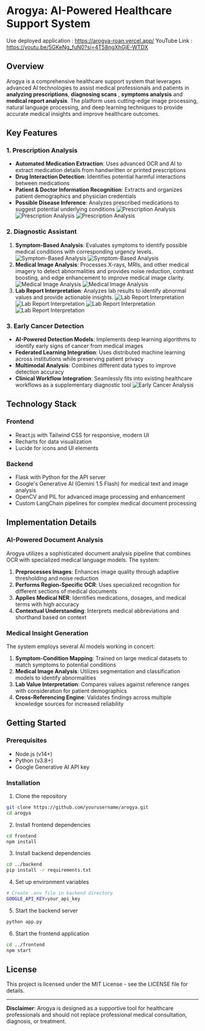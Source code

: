# Arogya: AI-Powered Healthcare Support System
Use deployed application : https://arogya-roan.vercel.app/
YouTube Link : https://youtu.be/5GKeNg_fuN0?si=4T58ngXhGjE-WTDX
## Overview

Arogya is a comprehensive healthcare support system that leverages advanced AI technologies to assist medical professionals and patients in **analyzing prescriptions**, **diagnosing scans** , **symptoms analysis** and **medical report analysis**. The platform uses cutting-edge image processing, natural language processing, and deep learning techniques to provide accurate medical insights and improve healthcare outcomes.

## Key Features

### 1. Prescription Analysis
- **Automated Medication Extraction**: Uses advanced OCR and AI to extract medication details from handwritten or printed prescriptions
- **Drug Interaction Detection**: Identifies potential harmful interactions between medications
- **Patient & Doctor Information Recognition**: Extracts and organizes patient demographics and physician credentials
- **Possible Disease Inference**: Analyzes prescribed medications to suggest potential underlying conditions
![Prescription Analysis](https://raw.githubusercontent.com/ishani-1255/Arogya/refs/heads/main/project%20photos/Prescription-1.png)
![Prescription Analysis](https://raw.githubusercontent.com/ishani-1255/Arogya/refs/heads/main/project%20photos/Prescription-2.png)
![Prescription Analysis](https://raw.githubusercontent.com/ishani-1255/Arogya/refs/heads/main/project%20photos/prescription-3.png)  

### 2. Diagnostic Assistant
1. **Symptom-Based Analysis**: Evaluates symptoms to identify possible medical conditions with corresponding urgency levels.
![Symptom-Based Analysis](https://raw.githubusercontent.com/ishani-1255/Arogya/refs/heads/main/project%20photos/Symptom%20Analysis.png)
![Symptom-Based Analysis](https://github.com/ishani-1255/Arogya/blob/main/project%20photos/symptom-analysis-result.png?raw=true)
4. **Medical Image Analysis**: Processes X-rays, MRIs, and other medical imagery to detect abnormalities and provides noise reduction, contrast boosting, and edge enhancement to improve medical image clarity.
![Medical Image Analysis](https://github.com/ishani-1255/Arogya/blob/main/project%20photos/image-analysis-1.png?raw=true)
![Medical Image Analysis](https://github.com/ishani-1255/Arogya/blob/main/project%20photos/image-analysis-2.png?raw=true)
7. **Lab Report Interpretation**: Analyzes lab results to identify abnormal values and provide actionable insights.
![Lab Report Interpretation](https://raw.githubusercontent.com/ishani-1255/Arogya/refs/heads/main/project%20photos/Lab%20Analysis-1.png)
![Lab Report Interpretation](https://raw.githubusercontent.com/ishani-1255/Arogya/refs/heads/main/project%20photos/lAB-2.png)
![Lab Report Interpretation](https://raw.githubusercontent.com/ishani-1255/Arogya/refs/heads/main/project%20photos/Lab-3.png)
![Lab Report Interpretation](https://raw.githubusercontent.com/ishani-1255/Arogya/refs/heads/main/project%20photos/Lab-4.png)

### 3. Early Cancer Detection
- **AI-Powered Detection Models**: Implements deep learning algorithms to identify early signs of cancer from medical images
- **Federated Learning Integration**: Uses distributed machine learning across institutions while preserving patient privacy
- **Multimodal Analysis**: Combines different data types to improve detection accuracy
- **Clinical Workflow Integration**: Seamlessly fits into existing healthcare workflows as a supplementary diagnostic tool
![Early Cancer Analysis](https://raw.githubusercontent.com/ishani-1255/Arogya/refs/heads/main/project%20photos/cancer-metrics.png)  
## Technology Stack

### Frontend
- React.js with Tailwind CSS for responsive, modern UI
- Recharts for data visualization
- Lucide for icons and UI elements

### Backend
- Flask with Python for the API server
- Google's Generative AI (Gemini 1.5 Flash) for medical text and image analysis
- OpenCV and PIL for advanced image processing and enhancement
- Custom LangChain pipelines for complex medical document processing


## Implementation Details

### AI-Powered Document Analysis
Arogya utilizes a sophisticated document analysis pipeline that combines OCR with specialized medical language models. The system:

1. **Preprocesses Images**: Enhances image quality through adaptive thresholding and noise reduction
2. **Performs Region-Specific OCR**: Uses specialized recognition for different sections of medical documents
3. **Applies Medical NER**: Identifies medications, dosages, and medical terms with high accuracy
4. **Contextual Understanding**: Interprets medical abbreviations and shorthand based on context

### Medical Insight Generation
The system employs several AI models working in concert:

1. **Symptom-Condition Mapping**: Trained on large medical datasets to match symptoms to potential conditions
2. **Medical Image Analysis**: Utilizes segmentation and classification models to identify abnormalities
3. **Lab Value Interpretation**: Compares values against reference ranges with consideration for patient demographics
4. **Cross-Referencing Engine**: Validates findings across multiple knowledge sources for increased reliability


## Getting Started

### Prerequisites
- Node.js (v14+)
- Python (v3.8+)
- Google Generative AI API key

### Installation

1. Clone the repository
```bash
git clone https://github.com/yourusername/arogya.git
cd arogya
```

2. Install frontend dependencies
```bash
cd frontend
npm install
```

3. Install backend dependencies
```bash
cd ../backend
pip install -r requirements.txt
```

4. Set up environment variables
```bash
# Create .env file in backend directory
GOOGLE_API_KEY=your_api_key
```

5. Start the backend server
```bash
python app.py
```

6. Start the frontend application
```bash
cd ../frontend
npm start
```

## License

This project is licensed under the MIT License - see the LICENSE file for details.


---

**Disclaimer**: Arogya is designed as a supportive tool for healthcare professionals and should not replace professional medical consultation, diagnosis, or treatment.
